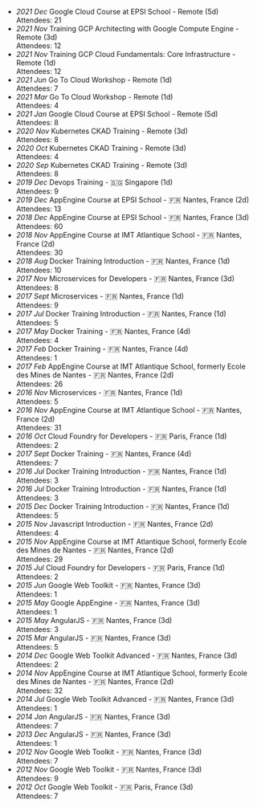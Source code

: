 - _2021 Dec_ Google Cloud Course at EPSI School - Remote (5d)
<br>Attendees: 21
- _2021 Nov_ Training GCP Architecting with Google Compute Engine - Remote (3d)
<br>Attendees: 12
- _2021 Nov_ Training GCP Cloud Fundamentals: Core Infrastructure - Remote (1d)
<br>Attendees: 12
- _2021 Jun_ Go To Cloud Workshop - Remote (1d)
<br>Attendees: 7
- _2021 Mar_ Go To Cloud Workshop - Remote (1d)
<br>Attendees: 4
- _2021 Jan_ Google Cloud Course at EPSI School - Remote (5d)
<br>Attendees: 8
- _2020 Nov_ Kubernetes CKAD Training - Remote (3d)
<br>Attendees: 8
- _2020 Oct_ Kubernetes CKAD Training - Remote (3d)
<br>Attendees: 4
- _2020 Sep_ Kubernetes CKAD Training - Remote (3d)
<br>Attendees: 8
- _2019 Dec_ Devops Training - 🇸🇬 Singapore (1d)
<br>Attendees: 9
- _2019 Dec_ AppEngine Course at EPSI School - 🇫🇷 Nantes, France (2d)
<br>Attendees: 13
- _2018 Dec_ AppEngine Course at EPSI School - 🇫🇷 Nantes, France (3d)
<br>Attendees: 60
- _2018 Nov_ AppEngine Course at IMT Atlantique School - 🇫🇷 Nantes, France (2d)
<br>Attendees: 30
- _2018 Aug_ Docker Training Introduction - 🇫🇷 Nantes, France (1d)
<br>Attendees: 10
- _2017 Nov_ Microservices for Developers - 🇫🇷 Nantes, France (3d)
<br>Attendees: 8
- _2017 Sept_ Microservices - 🇫🇷 Nantes, France (1d)
<br>Attendees: 9
- _2017 Jul_ Docker Training Introduction - 🇫🇷 Nantes, France (1d)
<br>Attendees: 5
- _2017 May_ Docker Training - 🇫🇷 Nantes, France (4d)
<br>Attendees: 4
- _2017 Feb_ Docker Training - 🇫🇷 Nantes, France (4d)
<br>Attendees: 1
- _2017 Feb_ AppEngine Course at IMT Atlantique School, formerly Ecole des Mines de Nantes - 🇫🇷 Nantes, France (2d)
<br>Attendees: 26
- _2016 Nov_ Microservices - 🇫🇷 Nantes, France (1d)
<br>Attendees: 5
- _2016 Nov_ AppEngine Course at IMT Atlantique School - 🇫🇷 Nantes, France (2d)
<br>Attendees: 31
- _2016 Oct_ Cloud Foundry for Developers - 🇫🇷 Paris, France (1d)
<br>Attendees: 2
- _2017 Sept_ Docker Training - 🇫🇷 Nantes, France (4d)
<br>Attendees: 7
- _2016 Jul_ Docker Training Introduction - 🇫🇷 Nantes, France (1d)
<br>Attendees: 3
- _2016 Jul_ Docker Training Introduction - 🇫🇷 Nantes, France (1d)
<br>Attendees: 3
- _2015 Dec_ Docker Training Introduction - 🇫🇷 Nantes, France (1d)
<br>Attendees: 5
- _2015 Nov_ Javascript Introduction - 🇫🇷 Nantes, France (2d)
<br>Attendees: 4
- _2015 Nov_ AppEngine Course at IMT Atlantique School, formerly Ecole des Mines de Nantes - 🇫🇷 Nantes, France (2d)
<br>Attendees: 29
- _2015 Jul_ Cloud Foundry for Developers - 🇫🇷 Paris, France (1d)
<br>Attendees: 2
- _2015 Jun_ Google Web Toolkit - 🇫🇷 Nantes, France (3d)
<br>Attendees: 1
- _2015 May_ Google AppEngine - 🇫🇷 Nantes, France (3d)
<br>Attendees: 1
- _2015 May_ AngularJS - 🇫🇷 Nantes, France (3d)
<br>Attendees: 3
- _2015 Mar_ AngularJS - 🇫🇷 Nantes, France (3d)
<br>Attendees: 5
- _2014 Dec_ Google Web Toolkit Advanced - 🇫🇷 Nantes, France (3d)
<br>Attendees: 2
- _2014 Nov_ AppEngine Course at IMT Atlantique School, formerly Ecole des Mines de Nantes - 🇫🇷 Nantes, France (2d)
<br>Attendees: 32
- _2014 Jul_ Google Web Toolkit Advanced - 🇫🇷 Nantes, France (3d)
<br>Attendees: 1
- _2014 Jan_ AngularJS - 🇫🇷 Nantes, France (3d)
<br>Attendees: 7
- _2013 Dec_ AngularJS - 🇫🇷 Nantes, France (3d)
<br>Attendees: 1
- _2012 Nov_ Google Web Toolkit - 🇫🇷 Nantes, France (3d)
<br>Attendees: 7
- _2012 Nov_ Google Web Toolkit - 🇫🇷 Nantes, France (3d)
<br>Attendees: 9
- _2012 Oct_ Google Web Toolkit - 🇫🇷 Paris, France (3d)
<br>Attendees: 7